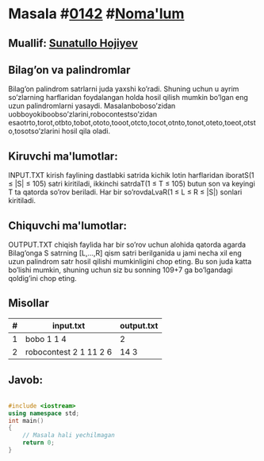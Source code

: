 
<h1>Masala #<a href="https://robocontest.uz/tasks/0142">0142</a> #<a href="https://robocontest.uz/tasks?category=1">Noma'lum</a></h1>
<h2> Muallif: <a href="https://robocontest.uz/profile/sunnat">Sunatullo Hojiyev</a></h2>
<h2>Bilag’on va palindromlar</h2>
<p>Bilag’on palindrom satrlarni juda yaxshi ko’radi. Shuning uchun u ayrim so’zlarning harflaridan foydalangan holda hosil qilish mumkin bo’lgan eng uzun palindromlarni yasaydi. Masalanboboso’zidan uobboyokiboobso’zlarini,robocontestso’zidan esaotrto,torot,otbto,tobot,ototo,tooot,otcto,tocot,otnto,tonot,oteto,toeot,otsto,tosotso’zlarini hosil qila oladi.</p>
<h2>Kiruvchi ma'lumotlar:</h2>
<p>INPUT.TXT kirish faylining dastlabki satrida kichik lotin harflaridan iboratS(1 ≤ |S| ≤ 105) satri kiritiladi, ikkinchi satrdaT(1 ≤ T ≤ 105) butun son va keyingi T ta qatorda so’rov beriladi. Har bir so’rovdaLvaR(1 ≤ L ≤ R ≤ |S|) sonlari kiritiladi.</p>
<h2>Chiquvchi ma'lumotlar:</h2>
<p>OUTPUT.TXT chiqish faylida har bir so’rov uchun alohida qatorda agarda Bilag’onga S satrning [L,…,R] qism satri berilganida u jami necha xil eng uzun palindrom satr hosil qilishi mumkinligini chop eting. Bu son juda katta bo’lishi mumkin, shuning uchun siz bu sonning 109+7 ga bo’lgandagi qoldig’ini chop eting.</p>
<h2>Misollar</h2>
<table>
    <thead>
        <tr>
            <th>#</th>
            <th>input.txt</th>
            <th>output.txt</th>
        </tr>
    </thead>
    <tbody>
            <tr>
                <td>1</td>
                <td>bobo
1
1 4</td>
                <td>2</td>
            </tr>
            <tr>
                <td>2</td>
                <td>robocontest
2
1 11
2 6</td>
                <td>14
3</td>
            </tr>
    </tbody>
    </table>
    
<h2>Javob:</h2>

######
```cpp
#include <iostream>
using namespace std;
int main()
{
    // Masala hali yechilmagan
    return 0;
}
```
